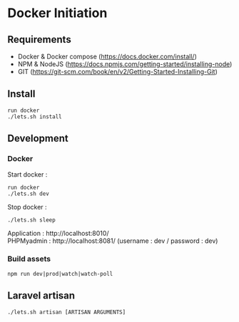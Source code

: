 # Docker Initiation


## Requirements

* Docker & Docker compose (https://docs.docker.com/install/)
* NPM & NodeJS (https://docs.npmjs.com/getting-started/installing-node)
* GIT (https://git-scm.com/book/en/v2/Getting-Started-Installing-Git)


## Install

    run docker
    ./lets.sh install

## Development

### Docker

Start docker :

    run docker
    ./lets.sh dev
    
Stop docker :

    ./lets.sh sleep

Application : http://localhost:8010/  
PHPMyadmin : http://localhost:8081/ (username : dev / password : dev)
    
### Build assets

    npm run dev|prod|watch|watch-poll

## Laravel artisan

    ./lets.sh artisan [ARTISAN ARGUMENTS]
